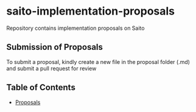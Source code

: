 # saito-implementation-proposals
Repository contains implementation proposals on Saito

## Submission of Proposals

To submit a proposal, kindly create a new file in the proposal folder (.md) and submit a pull request for review

## Table of Contents
- [Proposals](/proposals)


